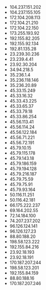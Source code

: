 * 104.237.151.202
* 104.237.155.105
* 172.104.208.113
* 172.104.21.210
* 172.104.22.150
* 173.255.193.92
* 192.155.82.205
* 192.155.92.134
* 192.81.135.28
* 23.239.30.236
* 23.239.4.41
* 23.92.30.204
* 34.94.218.5
* 35.236.1.4
* 35.236.118.146
* 35.236.20.89
* 45.33.15.249
* 45.33.16.32
* 45.33.43.225
* 45.33.65.37
* 45.33.79.18
* 45.33.86.254
* 45.56.113.41
* 45.56.114.24
* 45.56.122.184
* 45.56.71.221
* 45.56.72.191
* 45.79.10.15
* 45.79.115.178
* 45.79.143.18
* 45.79.186.159
* 45.79.194.128
* 45.79.216.187
* 45.79.75.59
* 45.79.75.91
* 45.79.93.164
* 50.116.11.251
* 50.116.42.181
* 66.175.222.237
* 69.164.202.55
* 72.14.184.100
* 74.207.237.202
* 96.126.124.141
* 96.126.127.23
* 88.80.188.20
* 198.58.123.222
* 192.155.84.216
* 23.92.18.193
* 23.92.18.191
* 170.187.207.244
* 198.58.123.201
* 192.155.84.159
* 88.80.188.16
* 170.187.207.246